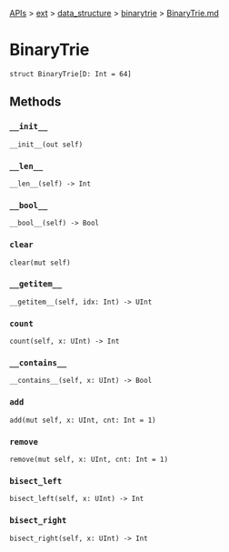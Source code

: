 [APIs](../../../index.md) > [ext](../../index.md) > [data_structure](../index.md) > [binarytrie](./index.md) > [BinaryTrie.md]()

# BinaryTrie

```
struct BinaryTrie[D: Int = 64]
```

## Methods

### `__init__`

```
__init__(out self)
```

### `__len__`

```
__len__(self) -> Int
```

### `__bool__`

```
__bool__(self) -> Bool
```

### `clear`

```
clear(mut self)
```

### `__getitem__`

```
__getitem__(self, idx: Int) -> UInt
```

### `count`

```
count(self, x: UInt) -> Int
```

### `__contains__`

```
__contains__(self, x: UInt) -> Bool
```

### `add`

```
add(mut self, x: UInt, cnt: Int = 1)
```

### `remove`

```
remove(mut self, x: UInt, cnt: Int = 1)
```

### `bisect_left`

```
bisect_left(self, x: UInt) -> Int
```

### `bisect_right`

```
bisect_right(self, x: UInt) -> Int
```
